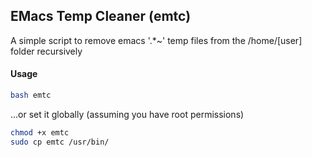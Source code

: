 EMacs Temp Cleaner (emtc)
-------------------------

A simple script to remove emacs '.*~' temp files from the /home/[user] folder recursively

#### Usage
```bash
bash emtc
```

...or set it globally (assuming you have root permissions)
```bash
chmod +x emtc
sudo cp emtc /usr/bin/
```

